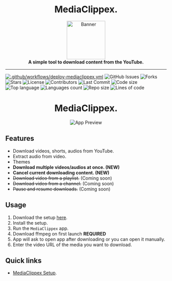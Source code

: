 ﻿<div align="center">
  <h1>MediaClippex.</h1>
  <img src="https://raw.githubusercontent.com/pitzzahh/MediaClippex/main/MediaClippex/Resources/Icon.ico" alt="Banner" width="120" />
  <br>  
  <b>A simple tool to download content from the YouTube.</b>
</div>

___

[![.github/workflows/deploy-mediaclippex.yml](https://github.com/pitzzahh/MediaClippex/actions/workflows/deploy-mediaclippex.yml/badge.svg)](https://github.com/pitzzahh/MediaClippex/actions/workflows/deploy-mediaclippex.yml)
![GitHub Issues](https://img.shields.io/github/issues/pitzzahh/MediaClippex)
![Forks](https://img.shields.io/github/forks/pitzzahh/MediaClippex)
![Stars](https://img.shields.io/github/stars/pitzzahh/MediaClippex)
![License](https://img.shields.io/github/license/pitzzahh/MediaClippex)
![Contributors](https://img.shields.io/github/contributors/pitzzahh/MediaClippex)
![Last Commit](https://img.shields.io/github/last-commit/pitzzahh/MediaClippex)
![Code size](https://img.shields.io/github/languages/code-size/pitzzahh/MediaClippex)
![Top language](https://img.shields.io/github/languages/top/pitzzahh/MediaClippex)
![Languages count](https://img.shields.io/github/languages/count/pitzzahh/MediaClippex)
![Repo size](https://img.shields.io/github/repo-size/pitzzahh/MediaClippex)
![Lines of code](https://img.shields.io/tokei/lines/github/pitzzahh/MediaClippex?label=lines%20of%20code)

<div align="center">
  <h1>MediaClippex.</h1>
  <img src="preview.gif" alt="App Preview" />
  <br>  
</div>

## Features
- Download videos, shorts, audios from YouTube.
- Extract audio from video.
- Themes
- **Download multiple videos/audios at once. (NEW)**
- **Cancel current downloading content. (NEW)** 
- ~~Download video from a playlist.~~ (Coming soon)
- ~~Download video from a channel.~~ (Coming soon)
- ~~Pause and resume downloads.~~ (Coming soon)


## Usage

1. Download the setup [here](https://github.com/pitzzahh/MediaClippex/releases/download/1.2.14.39/MediaClippexSetup.exe).
2. Install the setup.
3. Run the `MediaClippex` app.
4. Download ffmpeg on first launch **REQUIRED**
5. App will ask to open app after downloading or you can open it manually.
6. Enter the video URL of the media you want to download.

## Quick links
- [MediaClippex Setup](https://github.com/pitzzahh/MediaClippex/releases/download/1.2.14.39/MediaClippexSetup.exe).
